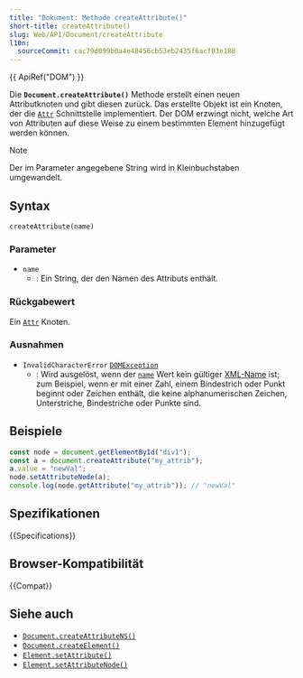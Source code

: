 ```yaml
---
title: "Dokument: Methode createAttribute()"
short-title: createAttribute()
slug: Web/API/Document/createAttribute
l10n:
  sourceCommit: cac79d099b0a4e48456cb53eb2435f6acf03e188
---
```


{{ ApiRef("DOM") }}

Die **`Document.createAttribute()`** Methode erstellt einen neuen Attributknoten und gibt diesen zurück. Das erstellte Objekt ist ein Knoten, der die [`Attr`](/de/docs/Web/API/Attr) Schnittstelle implementiert. Der DOM erzwingt nicht, welche Art von Attributen auf diese Weise zu einem bestimmten Element hinzugefügt werden können.

> [!NOTE]
> Der im Parameter angegebene String wird in Kleinbuchstaben umgewandelt.

## Syntax

```js-nolint
createAttribute(name)
```

### Parameter

- `name`
  - : Ein String, der den Namen des Attributs enthält.

### Rückgabewert

Ein [`Attr`](/de/docs/Web/API/Attr) Knoten.

### Ausnahmen

- `InvalidCharacterError` [`DOMException`](/de/docs/Web/API/DOMException)
  - : Wird ausgelöst, wenn der [`name`](#name) Wert kein gültiger [XML-Name](https://www.w3.org/TR/xml/#dt-name) ist; zum Beispiel, wenn er mit einer Zahl, einem Bindestrich oder Punkt beginnt oder Zeichen enthält, die keine alphanumerischen Zeichen, Unterstriche, Bindestriche oder Punkte sind.

## Beispiele

```js
const node = document.getElementById("div1");
const a = document.createAttribute("my_attrib");
a.value = "newVal";
node.setAttributeNode(a);
console.log(node.getAttribute("my_attrib")); // "newVal"
```

## Spezifikationen

{{Specifications}}

## Browser-Kompatibilität

{{Compat}}

## Siehe auch

- [`Document.createAttributeNS()`](/de/docs/Web/API/Document/createAttributeNS)
- [`Document.createElement()`](/de/docs/Web/API/Document/createElement)
- [`Element.setAttribute()`](/de/docs/Web/API/Element/setAttribute)
- [`Element.setAttributeNode()`](/de/docs/Web/API/Element/setAttributeNode)
